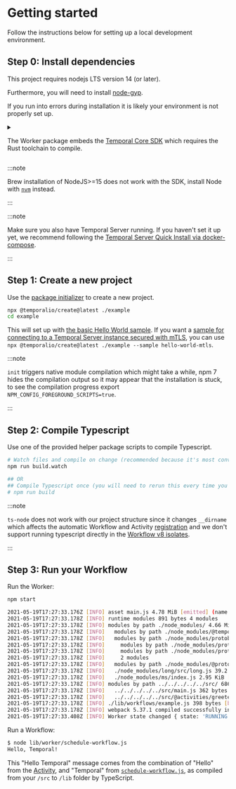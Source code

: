 # Getting started

Follow the instructions below for setting up a local development environment.

## Step 0: Install dependencies

This project requires nodejs LTS version 14 (or later).

Furthermore, you will need to install [node-gyp](https://github.com/nodejs/node-gyp#installation).

If you run into errors during installation it is likely your environment is not properly set up.

<details>
<summary>
  
The Worker package embeds the <a href="https://github.com/temporalio/sdk-core">Temporal Core SDK</a> which requires the Rust toolchain to compile.

</summary>
  

We've provided prebuilt binaries for the Worker for:

- Mac with an Intel chip: `x86_64-apple-darwin`
- Mac with an Apple chip: `aarch64-apple-darwin`
- Linux with x86_64 architecture: `x86_64-unknown-linux-gnu`
- Windows with x86_64 architecture: `x86_64-pc-windows-gnu` (Windows is not yet supported but it is a [priority for us](https://github.com/temporalio/sdk-node/issues/12)).

If you need to compile the Worker yourself, set up the Rust toolchain by following the instructions [here](https://rustup.rs/).

</details>


:::note

Brew installation of NodeJS>=15 does not work with the SDK, install Node with [`nvm`](https://github.com/nvm-sh/nvm) instead.

:::

:::note

Make sure you also have Temporal Server running. If you haven't set it up yet, we recommend following the [Temporal Server Quick Install via docker-compose](https://docs.temporal.io/docs/server/quick-install).

:::

## Step 1: Create a new project

Use the [package initializer](./package-initializer) to create a new project.

```bash
npx @temporalio/create@latest ./example
cd example
```

This will set up with [the basic Hello World sample](https://github.com/temporalio/sdk-node/blob/main/packages/create-project/samples/client.ts). 
If you want a [sample for connecting to a Temporal Server instance secured with mTLS](https://github.com/temporalio/sdk-node/blob/main/packages/create-project/samples/client-mtls.ts), you can use `
npx @temporalio/create@latest ./example --sample hello-world-mtls`.

:::note

`init` triggers native module compilation which might take a while, npm 7 hides the compilation output so it may appear that the installation is stuck, to see the compilation progress export `NPM_CONFIG_FOREGROUND_SCRIPTS=true`.

:::

## Step 2: Compile Typescript

Use one of the provided helper package scripts to compile Typescript.

```bash
# Watch files and compile on change (recommended because it's most convenient)
npm run build.watch 

## OR
## Compile Typescript once (you will need to rerun this every time you edit the code)
# npm run build 
```

:::note

`ts-node` does not work with our project structure since it changes `__dirname` which affects the automatic Workflow and Activity [registration](/docs/node/hello-world/#worker) and we don't support running typescript directly in the [Workflow v8 isolates](/docs/node/determinism/#how-a-workflow-is-executed).

:::

## Step 3: Run your Workflow

Run the Worker:

```bash
npm start

2021-05-19T17:27:33.176Z [INFO] asset main.js 4.78 MiB [emitted] (name: main)
2021-05-19T17:27:33.178Z [INFO] runtime modules 891 bytes 4 modules
2021-05-19T17:27:33.178Z [INFO] modules by path ./node_modules/ 4.66 MiB
2021-05-19T17:27:33.178Z [INFO]   modules by path ./node_modules/@temporalio/ 4.54 MiB 14 modules
2021-05-19T17:27:33.178Z [INFO]   modules by path ./node_modules/protobufjs/ 51.2 KiB
2021-05-19T17:27:33.178Z [INFO]     modules by path ./node_modules/protobufjs/src/*.js 28.8 KiB 7 modules
2021-05-19T17:27:33.178Z [INFO]     modules by path ./node_modules/protobufjs/src/util/*.js 17.7 KiB 2 modules
2021-05-19T17:27:33.178Z [INFO]     2 modules
2021-05-19T17:27:33.178Z [INFO]   modules by path ./node_modules/@protobufjs/ 23.7 KiB 7 modules
2021-05-19T17:27:33.178Z [INFO]   ./node_modules/long/src/long.js 39.2 KiB [built] [code generated]
2021-05-19T17:27:33.178Z [INFO]   ./node_modules/ms/index.js 2.95 KiB [built] [code generated]
2021-05-19T17:27:33.178Z [INFO] modules by path ../../../../../src/ 686 bytes
2021-05-19T17:27:33.178Z [INFO]   ../../../../../src/main.js 362 bytes [built] [code generated]
2021-05-19T17:27:33.178Z [INFO]   ../../../../../src/@activities/greeter.js 324 bytes [built] [code generated]
2021-05-19T17:27:33.178Z [INFO] ./lib/workflows/example.js 398 bytes [built] [code generated]
2021-05-19T17:27:33.178Z [INFO] webpack 5.37.1 compiled successfully in 1058 ms
2021-05-19T17:27:33.408Z [INFO] Worker state changed { state: 'RUNNING' }
```

Run a Workflow:

```bash
$ node lib/worker/schedule-workflow.js
Hello, Temporal!
```

This "Hello Temporal" message comes from the combination of 
"Hello" from the [Activity](https://github.com/temporalio/sdk-node/blob/main/packages/create-project/samples/activity.ts), 
and "Temporal" from [`schedule-workflow.js`](https://github.com/temporalio/sdk-node/blob/03b0b3cd354da309aa6be1b1ff939f5fae007de2/packages/create-project/samples/client.ts),
as compiled from your `/src` to `/lib` folder by TypeScript.
